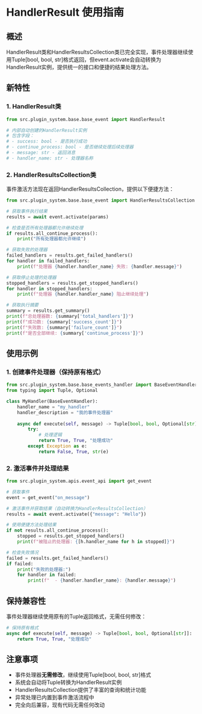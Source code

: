 # HandlerResult 使用指南

## 概述
HandlerResult类和HandlerResultsCollection类已完全实现，事件处理器继续使用Tuple[bool, bool, str]格式返回，但event.activate会自动转换为HandlerResult实例，提供统一的接口和便捷的结果处理方法。

## 新特性

### 1. HandlerResult类
```python
from src.plugin_system.base.base_event import HandlerResult

# 内部自动创建的HandlerResult实例
# 包含字段：
# - success: bool - 是否执行成功
# - continue_process: bool - 是否继续处理后续处理器
# - message: str - 返回消息
# - handler_name: str - 处理器名称
```

### 2. HandlerResultsCollection类
事件激活方法现在返回HandlerResultsCollection，提供以下便捷方法：

```python
from src.plugin_system.base.base_event import HandlerResultsCollection

# 获取事件执行结果
results = await event.activate(params)

# 检查是否所有处理器都允许继续处理
if results.all_continue_process():
    print("所有处理器都允许继续")

# 获取失败的处理器
failed_handlers = results.get_failed_handlers()
for handler in failed_handlers:
    print(f"处理器 {handler.handler_name} 失败: {handler.message}")

# 获取停止处理的处理器
stopped_handlers = results.get_stopped_handlers()
for handler in stopped_handlers:
    print(f"处理器 {handler.handler_name} 阻止继续处理")

# 获取执行摘要
summary = results.get_summary()
print(f"总处理器数: {summary['total_handlers']}")
print(f"成功数: {summary['success_count']}")
print(f"失败数: {summary['failure_count']}")
print(f"是否全部继续: {summary['continue_process']}")
```

## 使用示例

### 1. 创建事件处理器（保持原有格式）
```python
from src.plugin_system.base.base_events_handler import BaseEventHandler
from typing import Tuple, Optional

class MyHandler(BaseEventHandler):
    handler_name = "my_handler"
    handler_description = "我的事件处理器"
    
    async def execute(self, message) -> Tuple[bool, bool, Optional[str]]:
        try:
            # 处理逻辑
            return True, True, "处理成功"
        except Exception as e:
            return False, True, str(e)
```

### 2. 激活事件并处理结果
```python
from src.plugin_system.apis.event_api import get_event

# 获取事件
event = get_event("on_message")

# 激活事件并获取结果（自动转换为HandlerResultsCollection）
results = await event.activate({"message": "Hello"})

# 使用便捷方法处理结果
if not results.all_continue_process():
    stopped = results.get_stopped_handlers()
    print(f"被阻止的处理器: {[h.handler_name for h in stopped]}")

# 检查失败情况
failed = results.get_failed_handlers()
if failed:
    print("失败的处理器:")
    for handler in failed:
        print(f"  - {handler.handler_name}: {handler.message}")
```

## 保持兼容性

事件处理器继续使用原有的Tuple返回格式，无需任何修改：

```python
# 保持原有格式
async def execute(self, message) -> Tuple[bool, bool, Optional[str]]:
    return True, True, "处理成功"
```

## 注意事项

- 事件处理器**无需修改**，继续使用Tuple[bool, bool, str]格式
- 系统会自动将Tuple转换为HandlerResult实例
- HandlerResultsCollection提供了丰富的查询和统计功能
- 异常处理已内置到事件激活流程中
- 完全向后兼容，现有代码无需任何改动